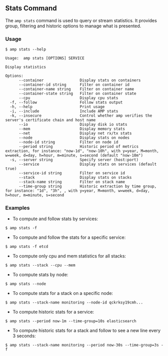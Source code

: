 ## Stats Command

The `amp stats` command is used to query or stream statistics. It provides group, filtering and historic options to manage what is presented.

### Usage

```
$ amp stats --help

Usage:	amp stats [OPTIONS] SERVICE

Display statistics

Options:
      --container                Display stats on containers
      --container-id string      Filter on container id
      --container-name string    Filter on container name
      --container-state string   Filter on container state
      --cpu                      Display cpu stats
  -f, --follow                   Follow stats output
  -h, --help                     Print usage
  -i, --include                  Include AMP stats
  -k, --insecure                 Control whether amp verifies the server's certificate chain and host name
      --io                       Display disk io stats
      --mem                      Display memory stats
      --net                      Display net rx/tx stats
      --node                     Display stats on nodes
      --node-id string           Filter on node id
      --period string            Historic period of metrics extraction, for instance: "now-1d", "now-10h", with y=year, M=month, w=week, d=day, h=hour, m=minute, s=second (default "now-10m")
  -s, --server string            Specify server (host:port)
      --service                  Display stats on services (default true)
      --service-id string        Filter on service id
      --stack                    Display stats on stacks
      --stack-name string        Filter on stack name
      --time-group string        Historic extraction by time group, for instance: "1d", "3h", , with y=year, M=month, w=week, d=day, h=hour, m=minute, s=second      
```

### Examples

* To compute and follow stats by services:
```
$ amp stats -f
```

* To compute and follow the stats for a specific service:
```
$ amp stats -f etcd
```

* To compute only cpu and mem statistics for all stacks:
```
$ amp stats --stack --cpu --mem
```

* To compute stats by node:
```
$ amp stats --node
```

* To compute stats for a stack on a specific node:
```
$ amp stats --stack-name monitoring --node-id qckrksy19cmh...
```

* To compute historic stats for a service:
```
$ amp stats --period now-1m --time-group=10s elasticsearch
```

* To compute historic stats for a stack and follow to see a new line every 3 seconds:
```
$ amp stats --stack-name monitoring --period now-30s --time-group=3s -f
```
